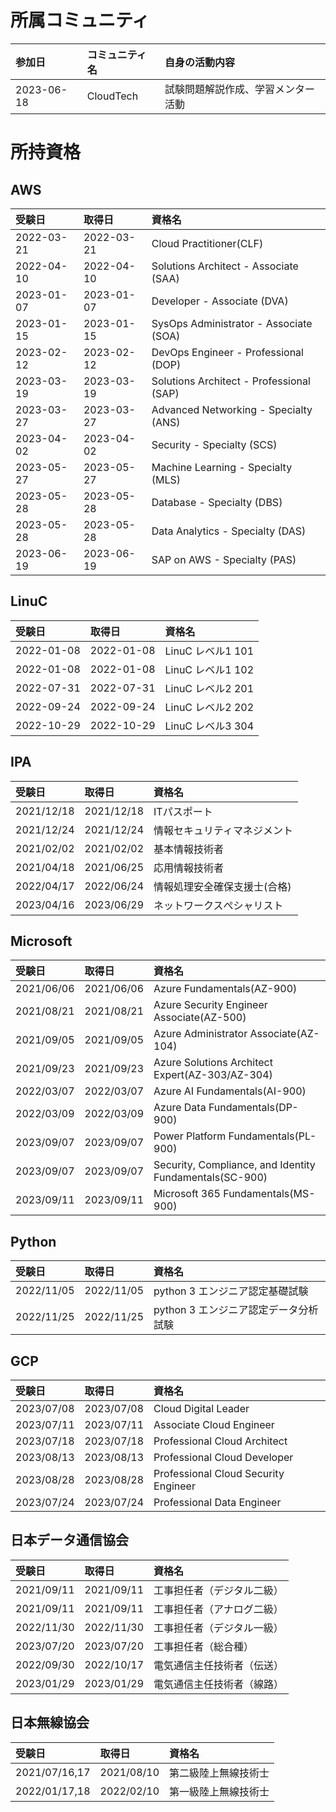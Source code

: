 
# 所属コミュニティ
|参加日|コミュニティ名|自身の活動内容|
|:----|:-----|:-----|
|2023-06-18|CloudTech|試験問題解説作成、学習メンター活動|

# 所持資格

## AWS
|受験日|取得日|資格名|
|:----|:-----|:-----|
|2022-03-21|2022-03-21|Cloud Practitioner(CLF)|
|2022-04-10|2022-04-10|Solutions Architect - Associate (SAA)|
|2023-01-07|2023-01-07|Developer - Associate (DVA)|
|2023-01-15|2023-01-15|SysOps Administrator - Associate (SOA)|
|2023-02-12|2023-02-12|DevOps Engineer - Professional (DOP)|
|2023-03-19|2023-03-19|Solutions Architect - Professional (SAP)|
|2023-03-27|2023-03-27|Advanced Networking - Specialty (ANS)|
|2023-04-02|2023-04-02|Security - Specialty (SCS)|
|2023-05-27|2023-05-27|Machine Learning - Specialty (MLS)|
|2023-05-28|2023-05-28|Database - Specialty (DBS)|
|2023-05-28|2023-05-28|Data Analytics - Specialty (DAS)|
|2023-06-19|2023-06-19|SAP on AWS - Specialty (PAS)|

## LinuC
|受験日|取得日|資格名|
|:----|:-----|:-----|
|2022-01-08|2022-01-08|LinuC レベル1 101|
|2022-01-08|2022-01-08|LinuC レベル1 102|
|2022-07-31|2022-07-31|LinuC レベル2 201|
|2022-09-24|2022-09-24|LinuC レベル2 202|
|2022-10-29|2022-10-29|LinuC レベル3 304|

## IPA
|受験日|取得日|資格名|
|:----|:-----|:-----|
|2021/12/18|2021/12/18|ITパスポート|
|2021/12/24|2021/12/24|情報セキュリティマネジメント|
|2021/02/02|2021/02/02|基本情報技術者|
|2021/04/18|2021/06/25|応用情報技術者|
|2022/04/17|2022/06/24|情報処理安全確保支援士(合格)|
|2023/04/16|2023/06/29|ネットワークスぺシャリスト|

## Microsoft
|受験日|取得日|資格名|
|:----|:-----|:-----|
|2021/06/06|2021/06/06|Azure Fundamentals(AZ-900)|
|2021/08/21|2021/08/21|Azure Security Engineer Associate(AZ-500)|
|2021/09/05|2021/09/05|Azure Administrator Associate(AZ-104)|
|2021/09/23|2021/09/23|Azure Solutions Architect Expert(AZ-303/AZ-304)|
|2022/03/07|2022/03/07|Azure AI Fundamentals(AI-900)|
|2022/03/09|2022/03/09|Azure Data Fundamentals(DP-900)|
|2023/09/07|2023/09/07|Power Platform Fundamentals(PL-900)|
|2023/09/07|2023/09/07|Security, Compliance, and Identity Fundamentals(SC-900)|
|2023/09/11|2023/09/11|Microsoft 365 Fundamentals(MS-900)|

## Python
|受験日|取得日|資格名|
|:----|:-----|:-----|
|2022/11/05|2022/11/05|python 3 エンジニア認定基礎試験|
|2022/11/25|2022/11/25|python 3 エンジニア認定データ分析試験|

## GCP
|受験日|取得日|資格名|
|:----|:-----|:-----|
|2023/07/08|2023/07/08|Cloud Digital Leader|
|2023/07/11|2023/07/11|Associate Cloud Engineer|
|2023/07/18|2023/07/18|Professional Cloud Architect|
|2023/08/13|2023/08/13|Professional Cloud Developer|
|2023/08/28|2023/08/28|Professional Cloud Security Engineer|
|2023/07/24|2023/07/24|Professional Data Engineer|

## 日本データ通信協会
|受験日|取得日|資格名|
|:----|:-----|:-----|
|2021/09/11|2021/09/11|工事担任者（デジタル二級）|
|2021/09/11|2021/09/11|工事担任者（アナログ二級）|
|2022/11/30|2022/11/30|工事担任者（デジタル一級）|
|2023/07/20|2023/07/20|工事担任者（総合種）|
|2022/09/30|2022/10/17|電気通信主任技術者（伝送）|
|2023/01/29|2023/01/29|電気通信主任技術者（線路）|

## 日本無線協会
|受験日|取得日|資格名|
|:----|:-----|:-----|
|2021/07/16,17|2021/08/10|第二級陸上無線技術士|
|2022/01/17,18|2022/02/10|第一級陸上無線技術士|
